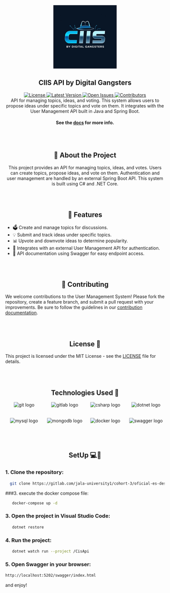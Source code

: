 <div align="center">
  <img src="./media/cis.png" alt="Logo" height="200">
  <h2>
      CIIS API by Digital Gangsters
  </h2>
</div>

<div align="center">
    <a href="https://github.com/yourusername/user-management-system-csharp/blob/main/LICENSE">
        <img src="https://img.shields.io/badge/license-MIT-green?style=for-the-badge" alt="License">
    </a>
    <a href="https://github.com/yourusername/user-management-system-csharp/releases">
        <img src="https://img.shields.io/badge/release-latest-blue?style=for-the-badge" alt="Latest Version">
    </a>
    <a href="https://github.com/yourusername/user-management-system-csharp/issues">
        <img src="https://img.shields.io/badge/issues-open-red?style=for-the-badge" alt="Open Issues">
    </a>
    <a href="https://github.com/yourusername/user-management-system-csharp/graphs/contributors">
        <img src="https://img.shields.io/badge/contributors-6-orange?style=for-the-badge" alt="Contributors">
    </a>
</div>

<div align="center">
    API for managing topics, ideas, and voting. This system allows users to propose ideas under specific topics and vote on them. It integrates with the User Management API built in Java and Spring Boot.
</div>
<div align="center"><b>
<h4>See the <a href="https://gitlab.com/groups/jala-university1/cohort-3/oficial-es-desarrollo-de-software-3-cssd-232.ga.t1.25.m2/secci-n-d/digitalgangters/-/wikis/home">docs</a> for more info.</h4>
</b>
</div>

<br>
<br>

<div align="center">
<h2>
🔐 About the Project</h2>

  <p>
    This project provides an API for managing topics, ideas, and votes. Users can create topics, propose ideas, and vote on them. Authentication and user management are handled by an external Spring Boot API. This system is built using C# and .NET Core.
  </p>
</div>

<br>
<br>

<div align="center">
  <h2>🚀 Features</h2>
  <ul align="left">
    <li>🗳️ Create and manage topics for discussions.</li>
    <li>💡 Submit and track ideas under specific topics.</li>
    <li>📊 Upvote and downvote ideas to determine popularity.</li>
    <li>🔐 Integrates with an external User Management API for authentication.</li>
    <li>📑 API documentation using Swagger for easy endpoint access.</li>
  </ul>
</div>

<br>
<br>

<div align="center">
<h2>
🤝 Contributing
</h2>
</div>

We welcome contributions to the User Management System! Please fork the repository, create a feature branch, and submit a pull request with your improvements. Be sure to follow the guidelines in our [contribution documentation](/contributing.md).

<br>
<br>

<div align="center">
<h2>
License 📜
</h2>
</div>

This project is licensed under the MIT License - see the [LICENSE](/licence.md) file for details.

<br>
<br>

<div align="center">
<h2>
Technologies Used 🔧
</h2>
</div>

<div style="display: grid; grid-template-columns: repeat(auto-fill, minmax(100px, 1fr)); gap: 10px; justify-items: center;" align="center">
  <img src="https://cdn.jsdelivr.net/gh/devicons/devicon/icons/git/git-original.svg" height="40" alt="git logo"  />
  <img src="https://cdn.jsdelivr.net/gh/devicons/devicon/icons/gitlab/gitlab-original.svg" height="40" alt="gitlab logo"  />
  <img src="https://cdn.jsdelivr.net/gh/devicons/devicon/icons/csharp/csharp-original.svg" height="40" alt="csharp logo"  />
  <img src="https://cdn.jsdelivr.net/gh/devicons/devicon/icons/dotnetcore/dotnetcore-original.svg" height="40" alt="dotnet logo"  />
  <img src="https://cdn.jsdelivr.net/gh/devicons/devicon/icons/mysql/mysql-original.svg" height="40" alt="mysql logo"  />
  <img src="https://cdn.jsdelivr.net/gh/devicons/devicon/icons/mongodb/mongodb-original.svg" height="40" alt="mongodb logo"  />
  <img src="https://cdn.jsdelivr.net/gh/devicons/devicon/icons/docker/docker-original.svg" height="40" alt="docker logo"  />
  <img src="https://cdn.jsdelivr.net/gh/devicons/devicon/icons/swagger/swagger-original.svg" height="40" alt="swagger logo"  />
</div>

<br>
<br>

<div align="center">
<h2>
SetUp 💻🔌
</h2>
</div>

### 1. Clone the repository:

 ```bash
   git clone https://gitlab.com/jala-university1/cohort-3/oficial-es-desarrollo-de-software-3-cssd-232.ga.t1.25.m2/secci-n-d/digitalgangters/cis-csharp.git
 ```

###3. execute the docker compose file:

 ```bash
    docker-compose up -d
 ```

 ### 3. Open the project in Visual Studio Code:

 ```bash
    dotnet restore
 ```

 ### 4. Run the project:

 ```bash
    dotnet watch run --project /CisApi
```

### 5. Open Swagger in your browser:

```bash
http://localhost:5202/swagger/index.html
```

and enjoy!